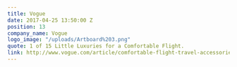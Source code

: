 ```yaml
---
title: Vogue
date: 2017-04-25 13:50:00 Z
position: 13
company_name: Vogue
logo_image: "/uploads/Artboard%203.png"
quote: 1 of 15 Little Luxuries for a Comfortable Flight.
link: http://www.vogue.com/article/comfortable-flight-travel-accessories-pillow-rolling-luggage
---
```


